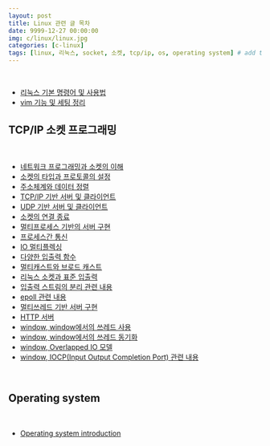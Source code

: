 ```yaml
---
layout: post
title: Linux 관련 글 목차
date: 9999-12-27 00:00:00
img: c/linux/linux.jpg
categories: [c-linux] 
tags: [linux, 리눅스, socket, 소켓, tcp/ip, os, operating system] # add tag
---
```


<br>

- [리눅스 기본 명령어 및 사용법](https://gaussian37.github.io/c-linux-basic-command/)
- [vim 기능 및 세팅 정리](https://gaussian37.github.io/c-linux-vim-setting/)

## **TCP/IP 소켓 프로그래밍**

<br>

- [네트워크 프로그래밍과 소켓의 이해](https://gaussian37.github.io/c-linux-socket-01/)
- [소켓의 타입과 프로토콜의 설정]()
- [주소체계와 데이터 정렬]()
- [TCP/IP 기반 서버 및 클라이언트]()
- [UDP 기반 서버 및 클라이언트]()
- [소켓의 연결 종료]()
- [멀티프로세스 기반의 서버 구현]()
- [프로세스간 통신]()
- [IO 멀티플렉싱]()
- [다양한 입출력 함수]()
- [멀티캐스트와 브로드 캐스트]()
- [리눅스 소켓과 표준 입출력]()
- [입출력 스트림의 분리 관련 내용]()
- [epoll 관련 내용]()
- [멀티쓰레드 기반 서버 구현]()
- [HTTP 서버]()
- [window, window에서의 쓰레드 사용]()
- [window, window에서의 쓰레드 동기화]()
- [window, Overlapped IO 모델]()
- [window, IOCP(Input Output Completion Port) 관련 내용]()

<br>

## **Operating system**

<br>

- [Operating system introduction](https://gaussian37.github.io/c-os-introduction/)